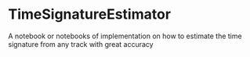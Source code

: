 # TimeSignatureEstimator
A notebook or notebooks of implementation on how to estimate the time signature from any track with great accuracy 
